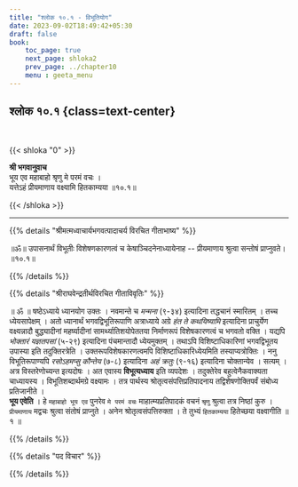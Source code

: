 ```yaml
---
title: "श्लोक १०.१ - विभूतियोग"
date: 2023-09-02T18:49:42+05:30
draft: false
book:
    toc_page: true
    next_page: shloka2
    prev_page: ../chapter10
    menu : geeta_menu
---
```



## श्लोक १०.१ {class=text-center}

<br/>

{{< shloka  "0"  >}}

**श्री भगवानुवाच**  
भूय एव महाबाहो श्रृणु मे परमं वचः ।   
यत्तेऽहं प्रीयमाणाय वक्ष्यामि हितकाम्यया ॥१०.१॥  

{{< /shloka >}}

---


{{% details "श्रीमत्मध्वाचार्यभगवत्पादाचर्य विरचित  गीताभाष्य" %}}

॥ॐ॥ उपासनार्थं विभूतीः विशेषणकारणत्वं च केषाञ्चिदनेनाध्यायेनाह -- 
प्रीयमाणाय श्रुत्वा सन्तोषं प्राप्नुवते।  ॥१०.१॥    

{{% /details %}}



{{% details "श्रीराघवेन्द्रतीर्थविरचित गीताविवृतिः" %}}

॥ ॐ ॥ षष्ठेऽध्याये ध्यानयोग उक्तः । 
नवमान्ते च *मन्मना* (९-३४) इत्यादिना तद्धचानं स्मारितम्‌ । 
तच्च ध्येयसापेक्षम्‌ । अतो ध्यानार्थं
भगवद्विभूतिरूपाणि अत्राध्याये अग्रे *हंत ते कथयिष्यामि* इत्यादिना
प्राचुर्येण वक्ष्यन्नादौ बुद्ध्यादीनां महर्ष्यादीनां सामर्थ्यातिशयोपेततया
निर्माणरूपं विशेषकारणत्वं च भगवतो वक्ति । यद्यपि *भोक्तारं यज्ञतपसां*
(५-२९) इत्यादिना पंचमान्तादौ ध्येयमुक्तम्‌ । तथाऽपि विशिष्टाधिकारिणां
भगवद्विभूतय उपास्या इति तदुक्तिरत्रेति । उक्तरूपविशेषकारणत्वमपि
विशिष्टाधिकारिध्येयमिति तस्याप्यत्रोक्तिः । ननु विभूतिरूपाण्यपि
*रसोऽहमप्सु कौन्तेय* (७-८) इत्यादिना *अहं क्रतुः* (९-१६)
इत्यादिना चोक्तान्येव । सत्यम्‌ । अत्र विस्तरेणोच्यन्त इत्यदोषः । अत
एवास्य **विभूत्यध्याय** इति व्यपदेशः । तदुक्तेरेव बहुत्वेनैकवाक्यता
चाध्यायस्य । विभूतिशब्दार्थमग्रे वक्ष्यामः । तत्र पार्थस्य
श्रोतृत्वसंपत्तिप्रतिपादनाय तद्विशेषणोक्तिपर्वं संबोध्य प्रतिजानीते ।   
**भूय एवेति** । हे `महाबाहो भूय एव` पुनरेव `मे परमं वचः` 
माहात्म्यप्रतिपादकं वचनं `श्रृणु` श्रुत्वा तत्र निष्ठां कुरु । 
`प्रीयमाणाय` मद्वचः श्रुत्वा संतोषं प्राप्नुते । 
अनेन श्रोतृत्वसंपत्तिरुक्ता । ते तुभ्यं `हितकाम्यया` 
हितेच्छया वक्ष्वागीति ॥ १ ॥

{{% /details %}}



{{% details "पद विचार" %}}


{{% /details %}}
